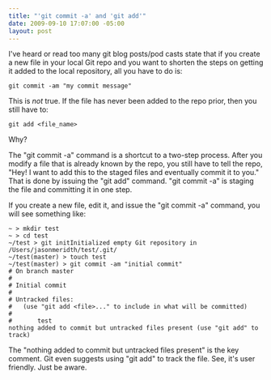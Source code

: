 ```yaml
---
title: "'git commit -a' and 'git add'"
date: 2009-09-10 17:07:00 -05:00
layout: post
---
```


I've heard or read too many git blog posts/pod casts state that if you create a new file in your local Git repo and you want to shorten the steps on getting it added to the local repository, all you have to do is:
    
    
    git commit -am "my commit message"

This is _not_ true. If the file has never been added to the repo prior, then you still have to:
    
    
    git add <file_name>

Why?

The "git commit -a" command is a shortcut to a two-step process. After you modify a file that is already known by the repo, you still have to tell the repo, "Hey! I want to add this to the staged files and eventually commit it to you." That is done by issuing the "git add" command. "git commit -a" is staging the file and committing it in one step.

If you create a new file, edit it, and issue the "git commit -a" command, you will see something like:
    
    
    ~ > mkdir test
    ~ > cd test
    ~/test > git initInitialized empty Git repository in /Users/jasonmeridth/test/.git/
    ~/test(master) > touch test
    ~/test(master) > git commit -am "initial commit"
    # On branch master
    #
    # Initial commit
    #
    # Untracked files:
    #   (use "git add <file>..." to include in what will be committed)
    #
    #       test
    nothing added to commit but untracked files present (use "git add" to track)	
    

The "nothing added to commit but untracked files present" is the key comment. Git even suggests using "git add" to track the file. See, it's user friendly. Just be aware.

